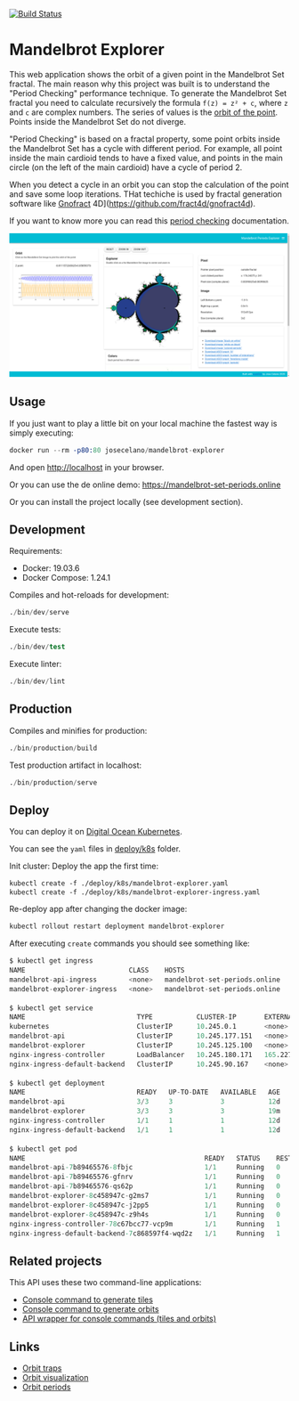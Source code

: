 [![Build Status](https://travis-ci.com/josecelano/mandelbrot-explorer.svg?branch=master)](https://travis-ci.com/github/josecelano/mandelbrot-explorer)

# Mandelbrot Explorer

This web application shows the orbit of a given point in the Mandelbrot Set fractal.
The main reason why this project was built is to understand the "Period Checking" performance technique.
To generate the Mandelbrot Set fractal you need to calculate recursively the formula `f(z) = z² + c`, where `z` and `c` are complex numbers.
The series of values is the [orbit of the point](https://en.wikipedia.org/wiki/Orbit_trap). Points inside the Mandelbrot Set do not diverge.

"Period Checking" is based on a fractal property, some point orbits inside the Mandelbrot Set has a cycle with different period. For example, all point inside the main cardioid tends to have a fixed value, and points in the main circle (on the left of the main cardioid) have a cycle of period 2.

When you detect a cycle in an orbit you can stop the calculation of the point and save some loop iterations. THat techiche is used by fractal generation software like [Gnofract](https://github.com/fract4d/gnofract4d) 4D](<https://github.com/fract4d/gnofract4d>).

If you want to know more you can read this [period checking](https://github.com/josecelano/c-mandelbrot-arbitrary-precision/blob/master/doc/periodicity-checking.md) documentation.

![Mandelbrot Explorer](doc/img/mandelbrot-explorer-screenshot.png)

## Usage

If you just want to play a little bit on your local machine the fastest way is simply executing:

```s
docker run --rm -p80:80 josecelano/mandelbrot-explorer
```

And open <http://localhost> in your browser.

Or you can use the de online demo: <https://mandelbrot-set-periods.online>

Or you can install the project locally (see development section).

## Development

Requirements:

* Docker: 19.03.6
* Docker Compose: 1.24.1

Compiles and hot-reloads for development:

```s
./bin/dev/serve
```

Execute tests:

```s
./bin/dev/test
```

Execute linter:

```s
./bin/dev/lint
```

## Production

Compiles and minifies for production:

```s
./bin/production/build
```

Test production artifact in localhost:

```s
./bin/production/serve
```

## Deploy

You can deploy it on [Digital Ocean Kubernetes](https://www.digitalocean.com/community/tutorials/how-to-set-up-an-nginx-ingress-on-digitalocean-kubernetes-using-helm).

You can see the `yaml` files in [deploy/k8s](deploy/k8s) folder.

Init cluster:
Deploy the app the first time:

```shell
kubectl create -f ./deploy/k8s/mandelbrot-explorer.yaml
kubectl create -f ./deploy/k8s/mandelbrot-explorer-ingress.yaml
```

Re-deploy app after changing the docker image:

```s
kubectl rollout restart deployment mandelbrot-explorer
```

After executing `create` commands you should see something like:

```s
$ kubectl get ingress
NAME                          CLASS    HOSTS                           ADDRESS           PORTS     AGE
mandelbrot-api-ingress        <none>   mandelbrot-set-periods.online   165.227.246.133   80, 443   12d
mandelbrot-explorer-ingress   <none>   mandelbrot-set-periods.online   165.227.246.133   80, 443   18m

$ kubectl get service
NAME                            TYPE           CLUSTER-IP       EXTERNAL-IP       PORT(S)                      AGE
kubernetes                      ClusterIP      10.245.0.1       <none>            443/TCP                      14d
mandelbrot-api                  ClusterIP      10.245.177.151   <none>            80/TCP                       12d
mandelbrot-explorer             ClusterIP      10.245.125.100   <none>            80/TCP                       19m
nginx-ingress-controller        LoadBalancer   10.245.180.171   165.227.246.133   80:30719/TCP,443:32694/TCP   12d
nginx-ingress-default-backend   ClusterIP      10.245.90.167    <none>            80/TCP                       12d

$ kubectl get deployment
NAME                            READY   UP-TO-DATE   AVAILABLE   AGE
mandelbrot-api                  3/3     3            3           12d
mandelbrot-explorer             3/3     3            3           19m
nginx-ingress-controller        1/1     1            1           12d
nginx-ingress-default-backend   1/1     1            1           12d

$ kubectl get pod
NAME                                             READY   STATUS    RESTARTS   AGE
mandelbrot-api-7b89465576-8fbjc                  1/1     Running   0          10d
mandelbrot-api-7b89465576-gfnrv                  1/1     Running   0          10d
mandelbrot-api-7b89465576-qs62p                  1/1     Running   0          10d
mandelbrot-explorer-8c458947c-g2ms7              1/1     Running   0          20m
mandelbrot-explorer-8c458947c-j2pp5              1/1     Running   0          20m
mandelbrot-explorer-8c458947c-z9h4s              1/1     Running   0          20m
nginx-ingress-controller-78c67bcc77-vcp9m        1/1     Running   1          10d
nginx-ingress-default-backend-7c868597f4-wqd2z   1/1     Running   1          10d
```

## Related projects

This API uses these two command-line applications:

* [Console command to generate tiles](https://github.com/josecelano/c-mandelbrot-arbitrary-precision)
* [Console command to generate orbits](https://github.com/josecelano/mandelbrot-orbit)
* [API wrapper for console commands (tiles and orbits)](https://github.com/josecelano/mandelbrot-api)

## Links

* [Orbit traps](https://www.fractaldomains.com/tutorial/use-orbit-traps/2/)
* [Orbit visualization](http://www.stefanbion.de/fraktal-generator/z-orbits.htm)
* [Orbit periods](https://plus.maths.org/content/unveiling-mandelbrot-set)
